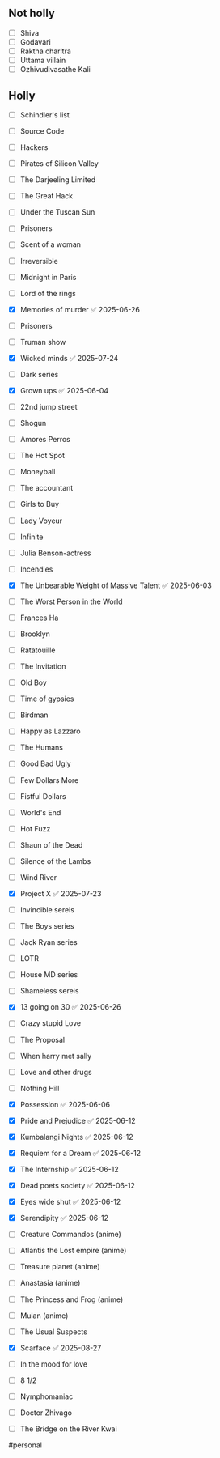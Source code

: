 ##  Not holly

- [ ] Shiva
- [ ] Godavari
- [ ] Raktha charitra
- [ ] Uttama villain
- [ ] Ozhivudivasathe Kali

## Holly   

- [ ] Schindler's list
- [ ] Source Code
- [ ] Hackers
- [ ] Pirates of Silicon Valley
- [ ] The Darjeeling Limited
- [ ] The Great Hack
- [ ] Under the Tuscan Sun
- [ ] Prisoners
- [ ] Scent of a woman
- [ ] Irreversible
- [ ] Midnight in Paris
- [ ] Lord of the rings
- [x] Memories of murder ✅ 2025-06-26
- [ ] Prisoners
- [ ] Truman show
- [x] Wicked minds ✅ 2025-07-24
- [ ] Dark series
- [x] Grown ups ✅ 2025-06-04
- [ ] 22nd jump street
- [ ] Shogun
- [ ] Amores Perros
- [ ] The Hot Spot
- [ ] Moneyball
- [ ] The accountant
- [ ] Girls to Buy
- [ ] Lady Voyeur
- [ ] Infinite
- [ ] Julia Benson-actress
- [ ] Incendies
- [x] The Unbearable Weight of Massive Talent ✅ 2025-06-03
- [ ] The Worst Person in the World
- [ ] Frances Ha
- [ ] Brooklyn
- [ ] Ratatouille
- [ ] The Invitation
- [ ] Old Boy
- [ ] Time of gypsies
- [ ] Birdman
- [ ] Happy as Lazzaro
- [ ] The Humans
- [ ] Good Bad Ugly
- [ ] Few Dollars More
- [ ] Fistful Dollars
- [ ] World's End
- [ ] Hot Fuzz
- [ ] Shaun of the Dead
- [ ] Silence of the Lambs
- [ ] Wind River
- [x] Project X ✅ 2025-07-23
- [ ] Invincible sereis
- [ ] The Boys series
- [ ] Jack Ryan series
- [ ] LOTR
- [ ] House MD series
- [ ] Shameless sereis
- [x] 13 going on 30 ✅ 2025-06-26
- [ ] Crazy stupid Love
- [ ] The Proposal
- [ ] When harry met sally
- [ ] Love and other drugs
- [ ] Nothing Hill
- [x] Possession ✅ 2025-06-06
- [x] Pride and Prejudice ✅ 2025-06-12
- [x] Kumbalangi Nights ✅ 2025-06-12
- [x] Requiem for a Dream ✅ 2025-06-12
- [x] The Internship ✅ 2025-06-12
- [x] Dead poets society ✅ 2025-06-12
- [x] Eyes wide shut ✅ 2025-06-12
- [x] Serendipity ✅ 2025-06-12
- [ ] Creature Commandos (anime)
- [ ] Atlantis the Lost empire (anime)
- [ ] Treasure planet (anime)
- [ ] Anastasia (anime)
- [ ] The Princess and Frog (anime)
- [ ] Mulan (anime)
- [ ] The Usual Suspects
- [x] Scarface ✅ 2025-08-27
- [ ] In the mood for love
- [ ] 8 1/2
- [ ] Nymphomaniac
- [ ] Doctor Zhivago
- [ ] The Bridge on the River Kwai


#personal 